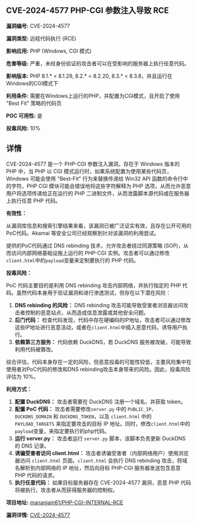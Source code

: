 ## CVE-2024-4577 PHP-CGI 参数注入导致 RCE

**漏洞编号:** CVE-2024-4577

**漏洞类型:** 远程代码执行 (RCE)

**影响应用:** PHP (Windows, CGI 模式)

**危害等级:** 严重，未经身份验证的攻击者可以在受影响的服务器上执行任意代码。

**影响版本:** PHP 8.1.* < 8.1.29, 8.2.* < 8.2.20, 8.3.* < 8.3.8，并且运行在Windows的CGI模式下

**利用条件:** 需要在Windows上运行的PHP，并配置为CGI模式，且开启了使用 "Best Fit" 策略的代码页

**POC 可用性:** 是

**投毒风险:** 10%

## 详情

CVE-2024-4577 是一个 PHP-CGI 参数注入漏洞，存在于 Windows 版本的 PHP 中，当 PHP 以 CGI 模式运行时，如果系统配置为使用某些代码页，Windows 可能会使用 "Best-Fit" 行为来替换传递给 Win32 API 函数的命令行中的字符。PHP CGI 模块可能会错误地将这些字符解释为 PHP 选项，从而允许恶意用户将选项传递给正在运行的 PHP 二进制文件，从而泄露脚本源代码或在服务器上执行任意 PHP 代码。

**有效性：**

从漏洞库信息和搜索引擎结果来看，该漏洞已被广泛证实有效，且存在公开可用的PoC代码。Akamai 等安全公司已经观察到针对该漏洞的利用尝试。

提供的PoC代码通过 DNS rebinding 技术，允许攻击者绕过同源策略 (SOP)，从而访问内部网络基础设施上运行的 PHP-CGI 实例。攻击者可以通过修改`client.html`中的`payload`变量来定制要执行的 PHP 代码。

**投毒风险：**

PoC 代码主要目的是利用 DNS rebinding 攻击内部网络，并执行指定的 PHP 代码。虽然代码本身用于验证漏洞和进行渗透测试，但存在以下潜在风险：

1.  **DNS rebinding 的风险：** DNS rebinding 攻击可能导致受害者浏览器访问攻击者控制的恶意站点，从而造成信息泄露或其他安全问题。
2.  **后门代码：** 检查代码发现，代码中存在硬编码的IP地址，攻击者可以通过修改这些IP地址进行恶意活动，或者在`client.html`中插入恶意代码，诱导用户执行。
3.  **依赖第三方服务：** 代码依赖 DuckDNS，若 DuckDNS 服务被攻破，可能导致利用代码被篡改。

综合评估，代码本身存在一定的风险，但恶意投毒的可能性较低，主要风险集中在使用者对PoC代码的修改和DNS rebinding攻击本身带来的风险。因此，投毒风险评估为 10%。

**利用方式：**

1.  **配置 DuckDNS：** 攻击者需要在 DuckDNS 注册一个域名，并获取 token。
2.  **配置 PoC 代码：** 攻击者需要修改`server.py` 中的 `PUBLIC_IP`、`DUCKDNS_DOMAIN` 和 `DUCKDNS_TOKEN`，以及 `client.html` 中的 `PAYLOAD_TARGETS` 来指定要攻击的目标 IP 地址。同时，修改`client.html`中的`payload`变量，来指定要执行的php代码。
3.  **运行 server.py：** 攻击者运行 `server.py` 脚本，该脚本负责更新 DuckDNS 的 DNS 记录。
4.  **诱骗受害者访问 client.html：** 攻击者诱骗受害者（内部网络用户）使用浏览器访问 `client.html` 页面。`client.html` 会执行 DNS rebinding 攻击，将域名解析到内部网络的 IP 地址，然后向目标 PHP-CGI 服务器发送包含恶意 PHP 代码的请求。
5.  **执行任意代码：** 如果目标服务器存在 CVE-2024-4577 漏洞，恶意 PHP 代码将被执行，攻击者从而获得服务器的控制权。

**项目地址:** [mananjain61/PHP-CGI-INTERNAL-RCE](https://github.com/mananjain61/PHP-CGI-INTERNAL-RCE)

**漏洞详情:** [CVE-2024-4577](https://nvd.nist.gov/vuln/detail/CVE-2024-4577)
